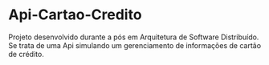 # Api-Cartao-Credito
Projeto desenvolvido durante a pós em Arquitetura de Software Distribuído. Se trata de uma Api simulando um gerenciamento de informações de cartão de crédito.
